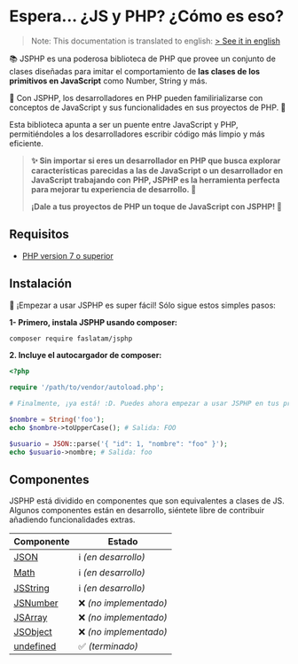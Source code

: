 # Espera... ¿JS y PHP? ¿Cómo es eso?

> Note: This documentation is translated to english: [> See it in english](https://github.com/fadrian06/JSPHP/blob/docs/README.md)

📚 JSPHP es una poderosa biblioteca de PHP que provee un conjunto de clases diseñadas
para imitar el comportamiento de **las clases de los primitivos en JavaScript** como
Number, String y más.

🎯 Con JSPHP, los desarrolladores en PHP pueden familirializarse con conceptos de
JavaScript y sus funcionalidades en sus proyectos de PHP. 🌈

Esta biblioteca apunta a ser un puente entre JavaScript y PHP, permitiéndoles a los
desarrolladores escribir código más limpio y más eficiente.

> **✨ Sin importar si eres un desarrollador en PHP que busca explorar características**
> **parecidas a las de JavaScript o un desarrollador en JavaScript trabajando con**
> **PHP, JSPHP es la herramienta perfecta para mejorar tu experiencia de desarrollo. 💪**
>
> **¡Dale a tus proyectos de PHP un toque de JavaScript con JSPHP! 🚀**

## Requisitos

- [PHP version 7 o superior](https://php.net)

## Instalación

🚀 ¡Empezar a usar JSPHP es super fácil! Sólo sigue estos simples pasos:

**1- Primero, instala JSPHP usando composer:**
```bash
composer require faslatam/jsphp
```

**2. Incluye el autocargador de composer:**
```php
<?php

require '/path/to/vendor/autoload.php';

# Finalmente, ¡ya está! :D. Puedes ahora empezar a usar JSPHP en tus proyectos.

$nombre = String('foo');
echo $nombre->toUpperCase(); # Salida: FOO

$usuario = JSON::parse('{ "id": 1, "nombre": "foo" }');
echo $usuario->nombre; # Salida: foo

```

## Componentes

JSPHP está dividido en componentes que son equivalentes a clases de JS. Algunos
componentes están en desarrollo, siéntete libre de contribuir añadiendo
funcionalidades extras.

| Componente    | Estado                   |
|---------------|--------------------------|
| [JSON]()      | ℹ️ _(en desarrollo)_     |
| [Math]()      | ℹ️ _(en desarrollo)_     |
| [JSString]()  | ℹ️ _(en desarrollo)_     |
| [JSNumber]()  | ❌ _(no implementado)_   |
| [JSArray]()   | ❌ _(no implementado)_   |
| [JSObject]()  | ❌ _(no implementado)_   |
| [undefined]() | ✅ _(terminado)_         |

